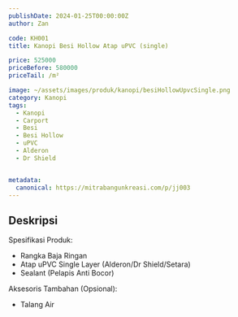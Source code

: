 ```yaml
---
publishDate: 2024-01-25T00:00:00Z
author: Zan

code: KH001
title: Kanopi Besi Hollow Atap uPVC (single)

price: 525000
priceBefore: 580000
priceTail: /m²

image: ~/assets/images/produk/kanopi/besiHollowUpvcSingle.png
category: Kanopi
tags:
  - Kanopi
  - Carport
  - Besi
  - Besi Hollow
  - uPVC
  - Alderon
  - Dr Shield


metadata:
  canonical: https://mitrabangunkreasi.com/p/jj003
---
```


## Deskripsi

Spesifikasi Produk:
- Rangka Baja Ringan
- Atap uPVC Single Layer (Alderon/Dr Shield/Setara)
- Sealant (Pelapis Anti Bocor)

Aksesoris Tambahan (Opsional):
- Talang Air